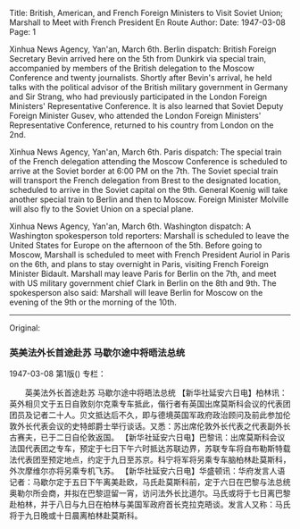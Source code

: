 Title: British, American, and French Foreign Ministers to Visit Soviet Union; Marshall to Meet with French President En Route
Author:
Date: 1947-03-08
Page: 1

Xinhua News Agency, Yan'an, March 6th. Berlin dispatch: British Foreign Secretary Bevin arrived here on the 5th from Dunkirk via special train, accompanied by members of the British delegation to the Moscow Conference and twenty journalists. Shortly after Bevin's arrival, he held talks with the political advisor of the British military government in Germany and Sir Strang, who had previously participated in the London Foreign Ministers' Representative Conference. It is also learned that Soviet Deputy Foreign Minister Gusev, who attended the London Foreign Ministers' Representative Conference, returned to his country from London on the 2nd.

Xinhua News Agency, Yan'an, March 6th. Paris dispatch: The special train of the French delegation attending the Moscow Conference is scheduled to arrive at the Soviet border at 6:00 PM on the 7th. The Soviet special train will transport the French delegation from Brest to the designated location, scheduled to arrive in the Soviet capital on the 9th. General Koenig will take another special train to Berlin and then to Moscow. Foreign Minister Molville will also fly to the Soviet Union on a special plane.

Xinhua News Agency, Yan'an, March 6th. Washington dispatch: A Washington spokesperson told reporters: Marshall is scheduled to leave the United States for Europe on the afternoon of the 5th. Before going to Moscow, Marshall is scheduled to meet with French President Auriol in Paris on the 6th, and plans to stay overnight in Paris, visiting French Foreign Minister Bidault. Marshall may leave Paris for Berlin on the 7th, and meet with US military government chief Clark in Berlin on the 8th and 9th. The spokesperson also said: Marshall will leave Berlin for Moscow on the evening of the 9th or the morning of the 10th.



<hr /> 

Original: 


### 英美法外长首途赴苏  马歇尔途中将晤法总统

1947-03-08
第1版()
专栏：

　　英美法外长首途赴苏
    马歇尔途中将晤法总统
    【新华社延安六日电】柏林讯：英外相贝文于五日自敦刻尔克乘专车抵此，偕行者有英国出席莫斯科会议的代表团团员及记者二十人。贝文抵达后不久，即与德境英国军政府政治顾问及前此参加伦敦外长代表会议的史特郎爵士举行谈话。又悉：苏出席伦敦外长代表之代表副外长古赛夫，已于二日自伦敦返国。
    【新华社延安六日电】巴黎讯：出席莫斯科会议法国代表团之专车，预定于七日下午六时抵达苏联边界，苏联专车将自布勒斯特载法代表团至预定地点，约定于九日至苏京。科宁将军将另乘专车脑柏林赴莫斯科，外次摩维尔亦将另乘专机飞苏。
    【新华社延安六日电】华盛顿讯：华府发言人语记者：马歇尔定于五日下午离美赴欧，马氏赴莫斯科前，定于六日在巴黎与法总统奥勒尔所会商，并拟在巴黎逗留一宵，访问法外长比道尔。马氏或将于七日离巴黎赴柏林，并于八日与九日在柏林与美国军政府首长克拉克晤谈。发言人又称：马氏将于九日晚或十日晨离柏林赴莫斯科。

